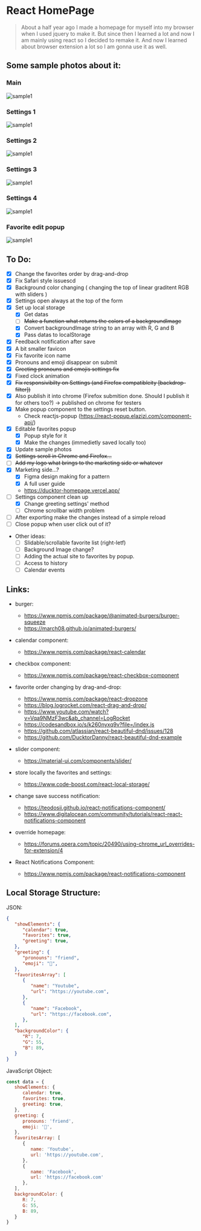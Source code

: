 # React HomePage

> About a half year ago I made a homepage for myself into my browser when I used jquery to make it. But since then I learned a lot and now I am mainly using react so I decided to remake it. And now I learned about browser extension a lot so I am gonna use it as well.

## Some sample photos about it:

### Main

![sample1](./client/sample_photos/sample1.png)

### Settings 1

![sample1](./client/sample_photos/sample2.png)

### Settings 2

![sample1](./client/sample_photos/sample3.png)

### Settings 3

![sample1](./client/sample_photos/sample4.png)

### Settings 4

![sample1](./client/sample_photos/sample5.png)

### Favorite edit popup

![sample1](./client/sample_photos/sample6.png)

## To Do:

* [x] Change the favorites order by drag-and-drop
* [x] Fix Safari style issuescd 
* [x] Background color changing ( changing the top of linear graditent  RGB with sliders )
* [x] Settings open always at the top of the form
* [x] Set up local storage
   * [x] Get datas
   * [ ] ~~Make a function what returns the colors of a backgroundImage~~
   * [x] Convert backgroundImage string to an array with R, G and B
   * [x] Pass datas to localStorage
* [x] Feedback notification after save
* [x] A bit smaller favicon
* [x] Fix favorite icon name
* [x] Pronouns and emoji disappear on submit
* [x] ~~Greeting pronouns and emojis settings fix~~
* [x] Fixed clock animation
* [x] ~~Fix responsivibilty on Settings (and Firefox compatibleity [backdrop-filter])~~
* [x] Also publish it into chrome (Firefox submition done. Should I publish it for others too?) -> published on chrome for testers
* [x] Make popup component to the settings reset button.
   * Check reactjs-popup (https://react-popup.elazizi.com/component-api/)
* [x] Editable favorites popup
   * [x] Popup style for it
   * [x] Make the changes (immedietly saved locally too)
* [x] Update sample photos
* [x] ~~Settings scroll in Chrome and Firefox...~~
* [ ] ~~Add my logo what brings to the marketing side or whatever~~
* [x] Marketing side...?
   * [x] Figma design making for a pattern
   * [x] A full user guide
   * https://ducktor-homepage.vercel.app/
* [ ] Settings component clean up
   * [x] Change greeting settings' method
   * [ ] Chrome scrollbar width problem
* [ ] After exporting make the changes instead of a simple reload
* [ ] Close popup when user click out of it?

* Other ideas:
   * [ ] Slidable/scrollable favorite list (right-letf)
   * [ ] Background Image change?
   * [ ] Adding the actual site to favorites by popup.
   * [ ] Access to history
   * [ ] Calendar events

## Links:

* burger:
   * https://www.npmjs.com/package/@animated-burgers/burger-squeeze
   * https://march08.github.io/animated-burgers/

* calendar component:
   * https://www.npmjs.com/package/react-calendar

* checkbox component:
   * https://www.npmjs.com/package/react-checkbox-component

* favorite order changing by drag-and-drop:
   * https://www.npmjs.com/package/react-dropzone
   * https://blog.logrocket.com/react-drag-and-drop/
   * https://www.youtube.com/watch?v=Vqa9NMzF3wc&ab_channel=LogRocket
   * https://codesandbox.io/s/k260nyxq9v?file=/index.js
   * https://github.com/atlassian/react-beautiful-dnd/issues/128
   * https://github.com/DucktorDanny/react-beautiful-dnd-example

* slider component:
   * https://material-ui.com/components/slider/

* store locally the favorites and settings:
   * https://www.code-boost.com/react-local-storage/

* change save success notification:
   * https://teodosii.github.io/react-notifications-component/
   * https://www.digitalocean.com/community/tutorials/react-react-notifications-component

* override homepage:
   * https://forums.opera.com/topic/20490/using-chrome_url_overrides-for-extension/4

* React Notifications Component:
   * https://www.npmjs.com/package/react-notifications-component

## Local Storage Structure:

JSON:
```json
{
   "showElements": {
      "calendar": true,
      "favorites": true,
      "greeting": true,
   },
   "greeting": {
      "pronouns": "friend",
      "emoji": "🦆",
   },
   "favoritesArray": [
      {
         "name": "Youtube",
         "url": "https://youtube.com",
      },
      {
         "name": "Facebook",
         "url": "https://facebook.com",
      },
   ],
   "backgroundColor": {
      "R": 7,
      "G": 55,
      "B": 89,
   }
}
```

JavaScript Object:
```js
const data = {
   showElements: {
      calendar: true,
      favorites: true,
      greeting: true,
   },
   greeting: {
      pronouns: 'friend',
      emoji: '🦆',
   },
   favoritesArray: [
      {
         name: 'Youtube',
         url: 'https://youtube.com',
      },
      {
         name: 'Facebook',
         url: 'https://facebook.com'
      },
   ],
   backgroundColor: {
      R: 7,
      G: 55,
      B: 89,
   }
}
```